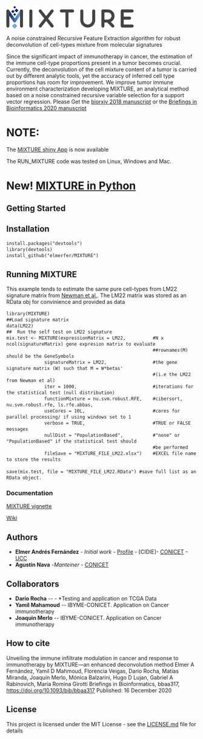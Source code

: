 ![MIXTURE](https://github.com/elmerfer/MIXTURE.App/blob/master/www/Logo_B_1.pdf.png)

A noise constrained Recursive Feature Extraction algorithm for robust deconvolution of cell-types mixture from molecular signatures

Since the significant impact of immunotherapy in cancer, the estimation of the immune cell-type proportions present in a tumor becomes crucial. Currently, the deconvolution of the cell mixture content of a tumor is carried out by different analytic tools, yet the accuracy of inferred cell type proportions has room for improvement. We improve tumor immune environment characterization developing MIXTURE, an analytical method based on a noise constrained recursive variable selection for a support vector regression. Please Get the 
[biorxiv 2018 manuscript](https://www.biorxiv.org/content/10.1101/726562v1) or the [Briefings in Bioinformatics 2020 manuscript](https://doi.org/10.1093/bib/bbaa317)

# NOTE: 

The [MIXTURE shiny App](https://github.com/elmerfer/MIXTURE.App) is now available

The RUN_MIXTURE code was tested on Linux, Windows and Mac. 

# New! [MIXTURE in Python](https://github.com/MsMatias/MixturePy)


## Getting Started


## Installation
```
install.packages("devtools")
library(devtools)
install_github("elmerfer/MIXTURE")
```

## Running MIXTURE

This example tends to estimate the same pure cell-types from LM22 signature matrix from [Newman et al.](http://www.nature.com/nmeth/journal/v12/n5/abs/nmeth.3337.html). The LM22 matrix was stored as an RData obj for convinience and provided as data
```
library(MIXTURE)
##Load signature matrix
data(LM22)
##  Run the self test on LM22 signature
mix.test <- MIXTURE(expressionMatrix = LM22,          #N x ncol(signatureMatrix) gene expresion matrix to evaluate 
                                                      ##rownames(M) should be the GeneSymbols
              signatureMatrix = LM22,                 #the gene signature matrix (W) such that M = W*betas' 
                                                      #(i.e the LM22 from Newman et al)
              iter = 1000,                            #iterations for the statistical test (null distribution)
              functionMixture = nu.svm.robust.RFE,    #cibersort, nu.svm.robust.rfe, ls.rfe.abbas, 
              useCores = 10L,                         #cores for parallel processing/ if using windows set to 1
              verbose = TRUE,                         #TRUE or FALSE messages  
              nullDist = "PopulationBased",           #"none" or "PopulationBased" if the statistical test should
                                                      #be performed
              fileSave = "MIXTURE_FILE_LM22.xlsx")    #EXCEL file name to store the results 

save(mix.test, file = "MIXTURE_FILE_LM22.RData") #save full list as an RData object.

```

### Documentation
[MIXTURE vignette](https://github.com/elmerfer/MIXTURE/blob/master/vignettes/MIXTURE.pdf)

[Wiki](https://github.com/elmerfer/MIXTURE/wiki)

## Authors

* **Elmer Andrés Fernández** - *Initial work* - [Profile](https://www.researchgate.net/profile/Elmer_Fernandez) - [CIDIE]- [CONICET](http://www.conicet.gov.ar) - [UCC](http://www.ucc.edu.ar)
* **Agustin Nava** -*Manteiner* - [CONICET](http://www.conicet.gov.ar)

## Collaborators
* **Dario Rocha** -- - *Testing and application on TCGA Data
* **Yamil Mahamoud** -- IBYME-CONICET. Application on Cancer immunotherapy
* **Joaquin Merlo** -- IBYME-CONICET. Application on Cancer immunotherapy

## How to cite

Unveiling the immune infiltrate modulation in cancer and response to immunotherapy by MIXTURE—an enhanced deconvolution method Elmer A Fernández, Yamil D Mahmoud, Florencia Veigas, Darío Rocha, Matías Miranda, Joaquín Merlo, Mónica Balzarini, Hugo D Lujan, Gabriel A Rabinovich, María Romina Girotti Briefings in Bioinformatics, bbaa317, https://doi.org/10.1093/bib/bbaa317 Published: 16 December 2020


## License

This project is licensed under the MIT License - see the [LICENSE.md](https://github.com/elmerfer/MIXTURE.App/blob/master/LICENSE) file for details

